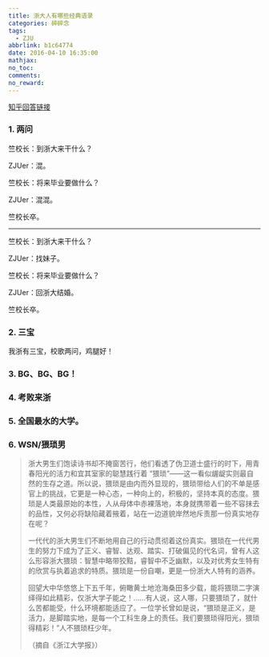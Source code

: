 ```yaml
---
title: 浙大人有哪些经典语录
categories: 碎碎念
tags:
  - ZJU
abbrlink: b1c64774
date: 2016-04-10 16:35:00
mathjax:
no_toc:
comments:
no_reward: 
---
```

[知乎回答链接](https://www.zhihu.com/question/40129748/answer/94637444)

### 1. 两问

竺校长：到浙大来干什么？

ZJUer：混。

竺校长：将来毕业要做什么？

ZJUer：混混。<!-- more -->

竺校长卒。

------------

竺校长：到浙大来干什么？

ZJUer：找妹子。

竺校长：将来毕业要做什么？

ZJUer：回浙大结婚。

竺校长卒。

### 2. 三宝

我浙有三宝，校歌两问，鸡腿好！

### 3. BG、BG、BG！

### 4. 考败来浙

### 5. 全国最水的大学。

### 6. WSN/猥琐男

> 浙大男生们饱读诗书却不掩窗苦行，他们看透了伪卫道士盛行的时下，用青春阳光的活力和宜其室家的聪慧践行着 “猥琐”——这一看似龌龊实则最自然的生存之道。所以说，猥琐是由内而外显现的，猥琐带给人们的不单是感官上的挑战，它更是一种心态，一种向上的，积极的，坚持本真的态度。猥琐是人类最原始的本性，人从母体中赤裸落地，本身就携带着一些不容抹去的品性，又何必将缺陷藏着掖着，站在一边道貌岸然地斥责那一份真实地存在呢？
> 
> 一代代的浙大男生们不断地用自己的行动贯彻着这份真实。猥琐在一代代男生的努力下成为了正义、睿智、达观、踏实、打破偏见的代名词，曾有人这么形容浙大猥琐：智慧中略带狡黠，睿智中不乏幽默，以及对优秀女生特有的欣赏与执着追求的特质。猥琐是一份自嘲，更是一份浙大人特有的涵养。
> 
> 回望大中华悠悠上下五千年，俯瞰黄土地沧海桑田多少载，能将猥琐二字演绎得如此精彩，仅浙大学子能之！……有人说，这人哪，只要猥琐了，就什么苦都能受，什么环境都能适应了。一位学长曾如是说，“猥琐是正义，是活力，是脚踏实地，是每一个工科生身上的责任。我们要猥琐得阳光，猥琐得精彩！”人不猥琐枉少年。
> 
> （摘自《浙江大学报》）
